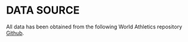 # DATA SOURCE

All data has been obtained from the following World Athletics repository [Github](https://github.com/thomascamminady/world-athletics-database/tree/main).